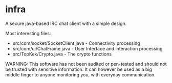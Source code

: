 infra
=====

A secure java-based IRC chat client with a simple design.

Most interesting files:
 - src/com/socket/SocketClient.java - Connectivity processing
 - src/com/ui/ChatFrame.java - User Interface and interaction processing
 - src/TopKek/Crypto.java - The crypto functions

WARNING: This software has not been audited or pen-tested and should not be trusted with sensitive information. 
It can however be used as a big middle finger to anyone monitoring you, with everyday communication.
